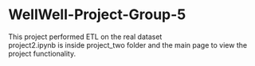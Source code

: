 # WellWell-Project-Group-5
This project performed ETL on the real dataset <br>
project2.ipynb is inside project_two folder and the main page to view the project functionality.
